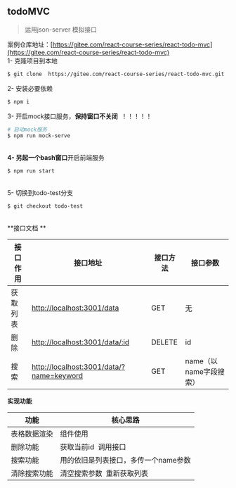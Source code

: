 ## todoMVC

> 运用json-server 模拟接口

案例仓库地址：[https://gitee.com/react-course-series/react-todo-mvc](https://gitee.com/react-course-series/react-todo-mvc)<br />1- 克隆项目到本地 
```bash
$ git clone  https://gitee.com/react-course-series/react-todo-mvc.git
```
2- 安装必要依赖 
```bash
$ npm i
```
3- 开启mock接口服务，**保持窗口不关闭**  ！！！！！ 
```bash
# 启动mock服务
$ npm run mock-serve
```
 <br />**4- 另起一个bash窗口**开启前端服务 
```bash
$ npm run start
```
 <br />5- 切换到todo-test分支 
```bash
$ git checkout todo-test
```
 <br />**接口文档  **

| 接口作用 | 接口地址                                                                          | 接口方法 | 接口参数               |
| -------- | --------------------------------------------------------------------------------- | -------- | ---------------------- |
| 获取列表 | [http://localhost:3001/data](http://localhost:3001/data)                          | GET      | 无                     |
| 删除     | [http://localhost:3001/data/:id](http://localhost:3001/data/:id)                  | DELETE   | id                     |
| 搜索     | [http://localhost:3001/data/?name=keyword](http://localhost:3001/data/?q=keyword) | GET      | name（以name字段搜索） |

**实现功能**

| 功能         | 核心思路                             |
| ------------ | ------------------------------------ |
| 表格数据渲染 | 组件使用                             |
| 删除功能     | 获取当前id  调用接口                 |
| 搜索功能     | 用的依旧是列表接口，多传一个name参数 |
| 清除搜索功能 | 清空搜索参数  重新获取列表           |